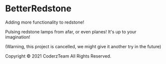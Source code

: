 # BetterRedstone
Adding more functionality to redstone!

Pulsing redstone lamps from afar, or even planes! It's up to your imagination!

(Warning, this project is cancelled, we might give it another try in the future)

Copyright © 2021 CoderzTeam 
All Rights Reserved.
